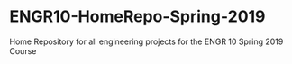 # ENGR10-HomeRepo-Spring-2019
 Home Repository for all engineering projects for the ENGR 10 Spring 2019 Course
